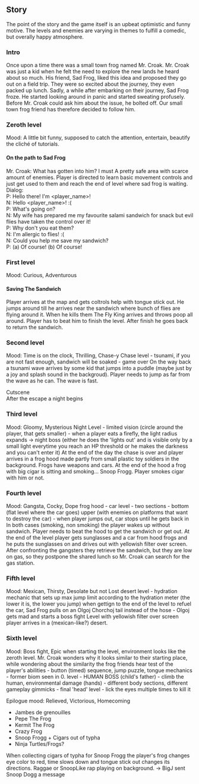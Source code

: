 ## Story
The point of the story and the game itself is an upbeat optimistic and funny motive. The levels and enemies are varying in themes to fulfill a comedic, but overally happy atmosphere.
### Intro
Once upon a time there was a small town frog named Mr. Croak. Mr. Croak was just a kid when he felt the need to explore the new lands he heard about so much. His friend, Sad Frog, liked this idea and proposed they go out on a field trip. They were so excited about the journey, they even packed up lunch. Sadly, a while after embarking on their journey, Sad Frog froze. He started looking around in panic and started sweating profusely. Before Mr. Croak could ask him about the issue, he bolted off. Our small town frog friend has therefore decided to follow him.

### Zeroth level
Mood: A little bit funny, supposed to catch the attention, entertain, beautify the cliché of tutorials.
#### On the path to Sad Frog
Mr. Croak: What has gotten into him? I must 
A pretty safe area with scarce amount of enemies. Player is directed to learn basic movement controls and just get used to them and reach the end of level where sad frog is waiting.
Dialog:  
P: Hello there! I'm <player_name>!  
N: Hello <player_name>! :(  
P: What's going on?  
N: My wife has prepared me my favourite salami sandwich for snack but evil flies have taken the control over it!  
P: Why don't you eat them?  
N: I'm allergic to flies! :(  
N: Could you help me save my sandwich?  
P: (a) Of course! (b) Of course!  

### First level
Mood: Curious, Adventurous
#### Saving The Sandwich
Player arrives at the map and gets coltrols help with tongue stick out. He jumps around till he arrives near the sandwich where bunch of flies are flying around it. When he kills them The Fly King arrives and throws poop all around. Player has to beat him to finish the level. After finish he goes back to return the sandwich.

### Second level
Mood: Time is on the clock, Thrilling, Chase-y
Chase level - tsunami, if you are not fast enough, sandwich will be soaked - game over
On the way back a tsunami wave arrives by some kid that jumps into a puddle (maybe just by a joy and splash sound in the backgroud). Player needs to jump as far from the wave as he can. The wave is fast.

Cutscene  
After the escape a night begins 

### Third level
Mood: Gloomy, Mysterious
Night Level - limited vision (circle around the player, that gets smaller) - when a player eats a firefly, the light radius expands -> night boss (either he does the 'lights out' and is visible only by a small light everytime you reach an HP threshold or he makes the darkness and you can't enter it)
At the end of the day the chase is over and player arrives in a frog hood made partly from small plastic toy soldiers in the background. Frogs have weapons and cars. At the end of the hood a frog with big cigar is sitting and smoking... Snoop Frogg. Player smokes cigar with him or not.

### Fourth level
Mood: Gangsta, Cocky, Dope
frog hood - car level - two sections - bottom (flat level where the car goes) upper (with enemies on platforms that want to destroy the car) - when player jumps out, car stops until he gets back in
In both cases (smoking, non smoking) the player wakes up without sandwich. Player needs to beat the hood to get the sandwich or get out. At the end of the level player gets sunglasses and a car from hood frogs and he puts the sunglasses on and drives out with yellowish filter over screen.
After confronting the gangsters they retrieve the sandwich, but they are low on gas, so they postpone the shared lunch so Mr. Croak can search for the gas station.

### Fifth level
Mood: Mexican, Thirsty, Desolate but not Lost
desert level - hydration mechanic that sets up max jump limit according to the hydration meter (the lower it is, the lower you jump)
when gettign to the end of the level to refuel the car, Sad Frog pulls on an Olgoj Chorchoj tail instead of the hose - Olgoj gets mad and starts a boss fight
Level with yellowish filter over screen player arrives in a (mexican-like?) desert.

### Sixth level
Mood: Boss fight, Epic
when starting the level, environment looks like the zeroth level. Mr. Croak wonders why it looks similar to their starting place, while wondering about the similarity the frog friends hear
test of the player's abilities - button (timed) sequence, jump puzzle, tongue mechanics - former biom seen in 0. level - HUMAN BOSS (child's father) - climb the human, environmental damage (hands) - different body sections, different gameplay gimmicks - final 'head' level - lick the eyes multiple times to kill it

Epilogue mood: Relieved, Victorious, Homecoming

* Jambes de grenouilles
* Pepe The Frog
* Kermit The Frog
* Crazy Frog
* Snoop Frogg + Cigars out of typha
* Ninja Turtles/Frogs?

When collecting cigars of typha for Snoop Frogg the player's frog changes eye color to red, time slows down and tongue stick out changes its directions. Raggae or SnoopLike rap playing on background. -> BigJ sent Snoop Dogg a message
